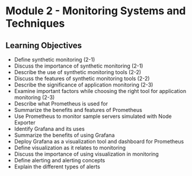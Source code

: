 # Module 2 - Monitoring Systems and Techniques

## Learning Objectives

- Define synthetic monitoring (2-1)
- Discuss the importance of synthetic monitoring (2-1)
- Describe the use of synthetic monitoring tools (2-2)
- Discuss the features of synthetic monitoring tools (2-2)
- Describe the significance of application monitoring (2-3)
- Examine important factors while choosing the right tool for application monitoring (2-3)
- Describe what Prometheus is used for
- Summarize the benefits and features of Prometheus
- Use Prometheus to monitor sample servers simulated with Node Exporter
- Identify Grafana and its uses
- Summarize the benefits of using Grafana
- Deploy Grafana as a visualization tool and dashboard for Prometheus
- Define visualization as it relates to monitoring
- Discuss the importance of using visualization in monitoring
- Define alerting and alerting concepts
- Explain the different types of alerts
